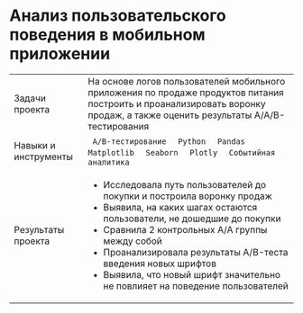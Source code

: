 # Анализ пользовательского поведения в мобильном приложении
<table>
    <tr>
        <td>Задачи проекта</td>
        <td>На основе логов пользователей мобильного приложения по продаже продуктов питания построить и проанализировать воронку продаж, а также оценить результаты A/A/B-тестирования</td>
    </tr>
    <tr>
        <td>Навыки и инструменты</td>
        <td>
          <code> A/B-тестирование </code>
          <code> Python </code>
          <code> Pandas </code>
          <code> Matplotlib </code>
          <code> Seaborn </code>
          <code> Plotly </code> 
          <code> Событийная аналитика </code>     
        </td>
    </tr>
    <tr>
        <td>Результаты проекта</td>
        <td> 
          <ul>
            <li>Исследовала путь пользователей до покупки и построила воронку продаж</li>
            <li>Выявила, на каких шагах остаются пользователи, не дошедшие до покупки</li>
            <li>Сравнила 2 контрольных A/A группы между собой</li>
            <li>Проанализировала результаты A/B-теста введения новых шрифтов</li>            
            <li>Выявила, что новый шрифт значительно не повлияет на поведение пользователей</li>
          </ul>
        </td>
    </tr>
</table>
